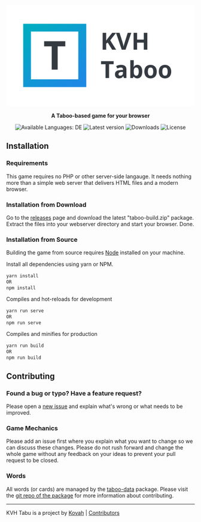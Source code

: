 <p align="center"><img src="public/social_twitter.png" alt="KVH Taboo"></p>

<p align="center"><b>A Taboo-based game for your browser</b></p>

<p align="center">
<img src="https://img.shields.io/badge/Available%20Languages-DE-blue.svg" alt="Available Languages: DE">
<img src="https://img.shields.io/github/tag/Kovah/Taboo.svg" alt="Latest version">
<img src="https://img.shields.io/github/downloads/Kovah/Taboo/total.svg" alt="Downloads">
<img src="ttps://img.shields.io/github/license/Kovah/Taboo.svg" alt="License">
</p>


## Installation

### Requirements

This game requires no PHP or other server-side langauge. It needs nothing more than a simple web
server that delivers HTML files and a modern browser.

### Installation from Download

Go to the [releases](https://github.com/Kovah/Taboo/releases) page and download the latest "taboo-build.zip"
package. Extract the files into your webserver directory and start your browser. Done.

### Installation from Source

Building the game from source requires [Node](https://nodejs.org/en/) installed on your machine.

Install all dependencies using yarn or NPM.
```
yarn install
OR
npm install
```

Compiles and hot-reloads for development
```
yarn run serve
OR
npm run serve
```

Compiles and minifies for production
```
yarn run build
OR
npm run build
```
 
 
## Contributing

### Found a bug or typo? Have a feature request?

Please open a [new issue](https://github.com/Kovah/Taboo/issues/new) and explain what's wrong
or what needs to be improved.

### Game Mechanics

Please add an issue first where you explain what you want to change so we can discuss these changes.
Please do not rush forward and change the whole game without any feedback on your ideas to prevent
your pull request to be closed.

### Words

All words (or cards) are managed by the [taboo-data](https://www.npmjs.com/package/taboo-data) package.
Please visit the [git repo of the package](https://github.com/Kovah/Taboo-Data) for more information
about contributing.


---

KVH Tabu is a project by [Kovah](https://kovah.de) | [Contributors](https://github.com/Kovah/Tabu/graphs/contributors)
